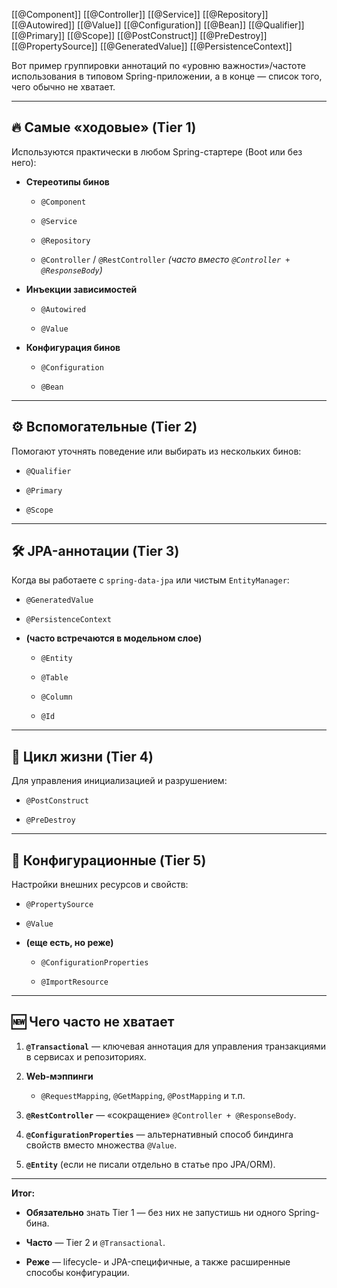 [[@Component]]
[[@Controller]]
[[@Service]]
[[@Repository]]
[[@Autowired]]
[[@Value]]
[[@Configuration]]
[[@Bean]]
[[@Qualifier]]
[[@Primary]]
[[@Scope]]
[[@PostConstruct]]
[[@PreDestroy]]
[[@PropertySource]]
[[@GeneratedValue]]
[[@PersistenceContext]]

Вот пример группировки аннотаций по «уровню важности»/частоте использования в типовом Spring-приложении, а в конце — список того, чего обычно не хватает.

---

## 🔥 Самые «ходовые» (Tier 1)

Используются практически в любом Spring-стартере (Boot или без него):

- **Стереотипы бинов**
    
    - `@Component`
        
    - `@Service`
        
    - `@Repository`
        
    - `@Controller` / `@RestController` _(часто вместо `@Controller + @ResponseBody`)_
        
- **Инъекции зависимостей**
    
    - `@Autowired`
        
    - `@Value`
        
- **Конфигурация бинов**
    
    - `@Configuration`
        
    - `@Bean`
        

---

## ⚙️ Вспомогательные (Tier 2)

Помогают уточнять поведение или выбирать из нескольких бинов:

- `@Qualifier`
    
- `@Primary`
    
- `@Scope`
    

---

## 🛠 JPA-аннотации (Tier 3)

Когда вы работаете с `spring-data-jpa` или чистым `EntityManager`:

- `@GeneratedValue`
    
- `@PersistenceContext`
    
- **(часто встречаются в модельном слое)**
    
    - `@Entity`
        
    - `@Table`
        
    - `@Column`
        
    - `@Id`
        

---

## 🔄 Цикл жизни (Tier 4)

Для управления инициализацией и разрушением:

- `@PostConstruct`
    
- `@PreDestroy`
    

---

## 📑 Конфигурационные (Tier 5)

Настройки внешних ресурсов и свойств:

- `@PropertySource`
    
- `@Value`
    
- **(еще есть, но реже)**
    
    - `@ConfigurationProperties`
        
    - `@ImportResource`
        

---

## 🆕 Чего часто не хватает

1. **`@Transactional`** — ключевая аннотация для управления транзакциями в сервисах и репозиториях.
    
2. **Web-мэппинги**
    
    - `@RequestMapping`, `@GetMapping`, `@PostMapping` и т.п.
        
3. **`@RestController`** — «сокращение» `@Controller + @ResponseBody`.
    
4. **`@ConfigurationProperties`** — альтернативный способ биндинга свойств вместо множества `@Value`.
    
5. **`@Entity`** (если не писали отдельно в статье про JPA/ORM).
    

---

**Итог:**

- **Обязательно** знать Tier 1 — без них не запустишь ни одного Spring-бина.
    
- **Часто** — Tier 2 и `@Transactional`.
    
- **Реже** — lifecycle- и JPA-специфичные, а также расширенные способы конфигурации.

